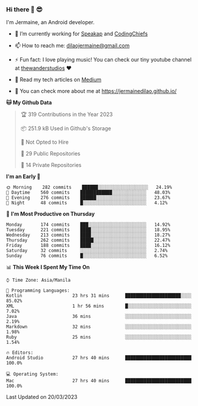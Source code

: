 ### Hi there 👋 😎
I'm Jermaine, an Android developer.

- 🔭 I’m currently working for [Speakap](https://www.speakap.com/) and [CodingChiefs](https://codingchiefs.com/en/)

- 📫 How to reach me: dilaojermaine@gmail.com

- ⚡ Fun fact: I love playing music! You can check our tiny youtube channel at [thewanderstudios](https://www.youtube.com/thewanderstudios) ♥️

- 📖 Read my tech articles on [Medium](https://jermainedilao.medium.com/)

- 👀 You can check more about me at https://jermainedilao.github.io/

<!--
**jermainedilao/jermainedilao** is a ✨ _special_ ✨ repository because its `README.md` (this file) appears on your GitHub profile.

Here are some ideas to get you started:

- 🔭 I’m currently working on ...
- 🌱 I’m currently learning ...
- 👯 I’m looking to collaborate on ...
- 🤔 I’m looking for help with ...
- 💬 Ask me about ...
- 📫 How to reach me: ...
- 😄 Pronouns: ...
- ⚡ Fun fact: ...
-->

<!--START_SECTION:waka-->
**🐱 My Github Data** 

> 🏆 319 Contributions in the Year 2023
 > 
> 📦 251.9 kB Used in Github's Storage 
 > 
> 🚫 Not Opted to Hire
 > 
> 📜 29 Public Repositories 
 > 
> 🔑 14 Private Repositories  
 > 
**I'm an Early 🐤** 

```text
🌞 Morning    282 commits    ██████░░░░░░░░░░░░░░░░░░░   24.19% 
🌆 Daytime    560 commits    ████████████░░░░░░░░░░░░░   48.03% 
🌃 Evening    276 commits    ██████░░░░░░░░░░░░░░░░░░░   23.67% 
🌙 Night      48 commits     █░░░░░░░░░░░░░░░░░░░░░░░░   4.12%

```
📅 **I'm Most Productive on Thursday** 

```text
Monday       174 commits    ███░░░░░░░░░░░░░░░░░░░░░░   14.92% 
Tuesday      221 commits    ████░░░░░░░░░░░░░░░░░░░░░   18.95% 
Wednesday    213 commits    ████░░░░░░░░░░░░░░░░░░░░░   18.27% 
Thursday     262 commits    █████░░░░░░░░░░░░░░░░░░░░   22.47% 
Friday       188 commits    ████░░░░░░░░░░░░░░░░░░░░░   16.12% 
Saturday     32 commits     ░░░░░░░░░░░░░░░░░░░░░░░░░   2.74% 
Sunday       76 commits     █░░░░░░░░░░░░░░░░░░░░░░░░   6.52%

```


📊 **This Week I Spent My Time On** 

```text
⌚︎ Time Zone: Asia/Manila

💬 Programming Languages: 
Kotlin                   23 hrs 31 mins      █████████████████████░░░░   85.02% 
XML                      1 hr 56 mins        █░░░░░░░░░░░░░░░░░░░░░░░░   7.02% 
Java                     36 mins             ░░░░░░░░░░░░░░░░░░░░░░░░░   2.19% 
Markdown                 32 mins             ░░░░░░░░░░░░░░░░░░░░░░░░░   1.98% 
Ruby                     25 mins             ░░░░░░░░░░░░░░░░░░░░░░░░░   1.54%

🔥 Editors: 
Android Studio           27 hrs 40 mins      █████████████████████████   100.0%

💻 Operating System: 
Mac                      27 hrs 40 mins      █████████████████████████   100.0%

```


 Last Updated on 20/03/2023
<!--END_SECTION:waka-->
